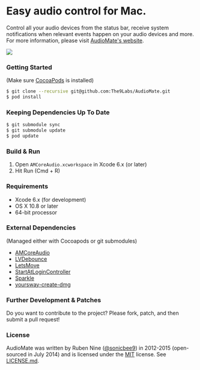 # Easy audio control for Mac.

Control all your audio devices from the status bar, receive system notifications when relevant events happen on your audio devices and more. For more information, please visit [AudioMate's website](http://audiomateapp.com).

<img src="https://github.com/The9Labs/AudioMate/raw/develop/Docs/AudioMate.png" class="center">

### Getting Started

(Make sure [CocoaPods](http://cocoapods.org) is installed)

```bash
$ git clone --recursive git@github.com:The9Labs/AudioMate.git
$ pod install
```

### Keeping Dependencies Up To Date

```bash
$ git submodule sync
$ git submodule update
$ pod update
```

### Build & Run

1. Open `AMCoreAudio.xcworkspace` in Xcode 6.x (or later)
2. Hit Run (Cmd + R)

### Requirements

* Xcode 6.x (for development)
* OS X 10.8 or later
* 64-bit processor

### External Dependencies

(Managed either with Cocoapods or git submodules)

* [AMCoreAudio](https://github.com/sonicbee9/AMCoreAudio)
* [LVDebounce](https://github.com/layervault/LVDebounce)
* [LetsMove](https://github.com/potionfactory/LetsMove)
* [StartAtLoginController](https://github.com/alexzielenski/StartAtLoginController)
* [Sparkle](https://github.com/sparkle-project/Sparkle.git)
* [yoursway-create-dmg](https://github.com/andreyvit/yoursway-create-dmg)

### Further Development & Patches

Do you want to contribute to the project? Please fork, patch, and then submit a pull request!

### License

AudioMate was written by Ruben Nine ([@sonicbee9](https://twitter.com/sonicbee9)) in 2012-2015 (open-sourced in July 2014) and is licensed under the [MIT](http://opensource.org/licenses/MIT) license. See [LICENSE.md](LICENSE.md).
